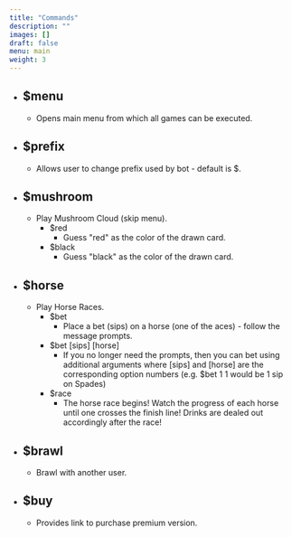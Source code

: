```yaml
---
title: "Commands"
description: ""
images: []
draft: false
menu: main
weight: 3
---
```


- ## $menu
    - Opens main menu from which all games can be executed.
- ## $prefix
    - Allows user to change prefix used by bot - default is $.
- ## $mushroom
    - Play Mushroom Cloud (skip menu).
        - $red
            - Guess "red" as the color of the drawn card.
        - $black
            - Guess "black" as the color of the drawn card.
- ## $horse
    - Play Horse Races.
        - $bet
            - Place a bet (sips) on a horse (one of the aces) - follow the message prompts.
        - $bet [sips] [horse]
            - If you no longer need the prompts, then you can bet using additional arguments where [sips] and [horse] are the corresponding option numbers (e.g. $bet 1 1 would be 1 sip on Spades)
        - $race
            - The horse race begins! Watch the progress of each horse until one crosses the finish line! Drinks are dealed out accordingly after the race!
- ## $brawl
    - Brawl with another user.
- ## $buy
    - Provides link to purchase premium version.